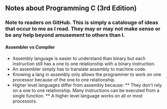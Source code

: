 ## Notes about Programming C (3rd Edition)
### Note to readers on GitHub. This is simply a catalouge of ideas that occur to me as I read. They may or may not make sense or be any help beyond amusement to others than I.

#### Assembler vs Compiler
* Assembly language is easier to understand than binary but each instruction
  still has a one to one relationship with a binary instruction. 
* An assembler simply has to translate assembly to machine code.
* Knowing a lang in assembly only allows the programmer to work on one
  processor because of the one to one relationship.
* Higher level languages differ from assembly because:
** They don't rely on a one to one relationship. Many instructions can be
executed from a single function.
** A higher level language works on all or most processors. 


